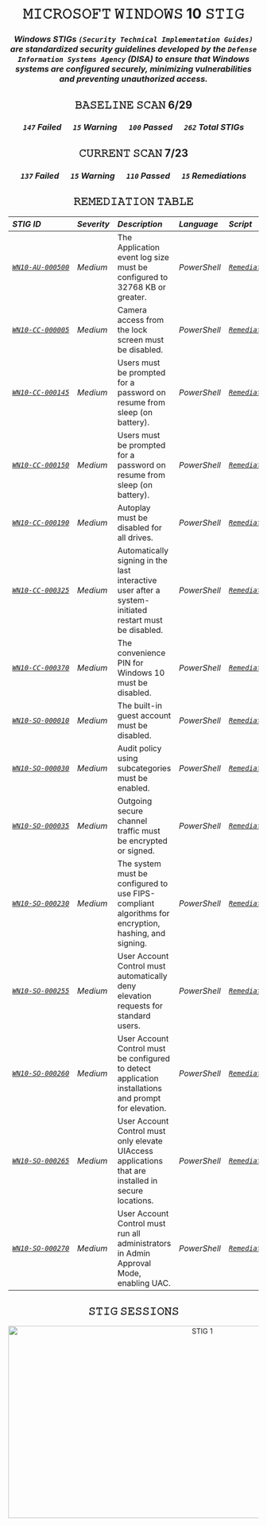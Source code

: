<h1 = align=center>𝙼𝙸𝙲𝚁𝙾𝚂𝙾𝙵𝚃 𝚆𝙸𝙽𝙳𝙾𝚆𝚂 10 𝚂𝚃𝙸𝙶</h1>

<h3 align="center"><em>
Windows STIGs <code>(Security Technical Implementation Guides)</code> are standardized security guidelines developed by the <code>Defense Information Systems Agency</code> (DISA) to ensure that Windows systems are configured securely, minimizing vulnerabilities and preventing unauthorized access.
</em></h3>

<h2 = align=center>𝙱𝙰𝚂𝙴𝙻𝙸𝙽𝙴 𝚂𝙲𝙰𝙽 6/29</h2>

<h3 = align=center><em><code>147</code> Failed &nbsp;&nbsp;&nbsp;&nbsp; <code>15</code> Warning &nbsp;&nbsp;&nbsp;&nbsp; <code>100</code> Passed &nbsp;&nbsp;&nbsp;&nbsp; <code>262</code> Total STIGs </em></h3>

<h2 = align=center>𝙲𝚄𝚁𝚁𝙴𝙽𝚃 𝚂𝙲𝙰𝙽 7/23</h2>

<h3 = align=center><em><code>137</code> Failed &nbsp;&nbsp;&nbsp;&nbsp; <code>15</code> Warning &nbsp;&nbsp;&nbsp;&nbsp; <code>110</code> Passed &nbsp;&nbsp;&nbsp;&nbsp; <code>15</code> Remediations </em></h3>

<h2 = align=center>𝚁𝙴𝙼𝙴𝙳𝙸𝙰𝚃𝙸𝙾𝙽 𝚃𝙰𝙱𝙻𝙴</h2>

| *STIG ID*                                                                       | *Severity*   | *Description*                                                                                          | *Language*   | *Script*                                                                                                            |
|:--------------------------------------------------------------------------------|:-------------|:-------------------------------------------------------------------------------------------------------|:-------------|:--------------------------------------------------------------------------------------------------------------------|
| [*`WN10‑AU‑000500`*](https://stigaview.com/products/win10/v3r2/WN10-AU-000500/) | *Medium*     | The Application event log size must be configured to 32768 KB or greater.                              | *PowerShell* | [*`Remediation`*](https://github.com/brianalwillis/programmatic-remediation-STIG/blob/main/STIG/WN10-AU-000500.ps1) |
| [*`WN10-CC-000005`*](https://stigaview.com/products/win10/v3r3/WN10-CC-000005/) | *Medium*     |  Camera access from the lock screen must be disabled.                                                  | *PowerShell* | [*`Remediation`*](https://github.com/brianalwillis/programmatic-remediation-STIG/blob/main/STIG/WN10-CC-000005.ps1) |
| [*`WN10-CC-000145`*](https://stigaview.com/products/win10/v3r3/WN10-CC-000145/) | *Medium*     |  Users must be prompted for a password on resume from sleep (on battery).                              | *PowerShell* | [*`Remediation`*](https://github.com/brianalwillis/programmatic-remediation-STIG/blob/main/STIG/WN10-CC-000145.ps1) |
| [*`WN10-CC-000150`*](https://stigaview.com/products/win10/v3r3/WN10-CC-000150/) | *Medium*     |  Users must be prompted for a password on resume from sleep (on battery).                              | *PowerShell* | [*`Remediation`*](https://github.com/brianalwillis/programmatic-remediation-STIG/blob/main/STIG/WN10-CC-000150.ps1) |
| [*`WN10-CC-000190`*](https://stigaview.com/products/win10/v3r3/WN10-CC-000190/) | *Medium*     |  Autoplay must be disabled for all drives.                                                             | *PowerShell* | [*`Remediation`*](https://github.com/brianalwillis/programmatic-remediation-STIG/blob/main/STIG/WN10-CC-000190.ps1) |
| [*`WN10-CC-000325`*](https://stigaview.com/products/win10/v3r3/WN10-CC-000325/) | *Medium*     |  Automatically signing in the last interactive user after a system-initiated restart must be disabled. | *PowerShell* | [*`Remediation`*](https://github.com/brianalwillis/programmatic-remediation-STIG/blob/main/STIG/WN10-CC-000325.ps1) |
| [*`WN10-CC-000370`*](https://stigaview.com/products/win10/v3r3/WN10-CC-000370/) | *Medium*     |  The convenience PIN for Windows 10 must be disabled.                                                  | *PowerShell* | [*`Remediation`*](https://github.com/brianalwillis/programmatic-remediation-STIG/blob/main/STIG/WN10-CC-000370.ps1) |
| [*`WN10-SO-000010`*](https://stigaview.com/products/win10/v3r3/WN10-SO-0000010/) | *Medium*     | The built-in guest account must be disabled.                                                           | *PowerShell* | [*`Remediation`*](https://github.com/brianalwillis/programmatic-remediation-STIG/blob/main/STIG/WN10-SO-000010.ps1) |
| [*`WN10-SO-000030`*](https://stigaview.com/products/win10/v3r3/WN10-SO-0000030/) | *Medium*     | Audit policy using subcategories must be enabled.                                                      | *PowerShell* | [*`Remediation`*](https://github.com/brianalwillis/programmatic-remediation-STIG/blob/main/STIG/WN10-SO-000030.ps1) |
| [*`WN10-SO-000035`*](https://stigaview.com/products/win10/v3r3/WN10-SO-0000035/) | *Medium*     | Outgoing secure channel traffic must be encrypted or signed.                                           | *PowerShell* | [*`Remediation`*](https://github.com/brianalwillis/programmatic-remediation-STIG/blob/main/STIG/WN10-SO-000035.ps1) |
| [*`WN10-SO-000230`*](https://stigaview.com/products/win10/v3r3/WN10-SO-0000230/) | *Medium*     | The system must be configured to use FIPS-compliant algorithms for encryption, hashing, and signing.   | *PowerShell* | [*`Remediation`*](https://github.com/brianalwillis/programmatic-remediation-STIG/blob/main/STIG/WN10-SO-000230.ps1) |
| [*`WN10-SO-000255`*](https://stigaview.com/products/win10/v3r3/WN10-SO-0000255/) | *Medium*     | User Account Control must automatically deny elevation requests for standard users.                    | *PowerShell* | [*`Remediation`*](https://github.com/brianalwillis/programmatic-remediation-STIG/blob/main/STIG/WN10-SO-000255.ps1) |
| [*`WN10-SO-000260`*](https://stigaview.com/products/win10/v3r3/WN10-SO-0000260/) | *Medium*     | User Account Control must be configured to detect application installations and prompt for elevation.  | *PowerShell* | [*`Remediation`*](https://github.com/brianalwillis/programmatic-remediation-STIG/blob/main/STIG/WN10-SO-000260.ps1) |
| [*`WN10-SO-000265`*](https://stigaview.com/products/win10/v3r3/WN10-SO-0000265/) | *Medium*     | User Account Control must only elevate UIAccess applications that are installed in secure locations.   | *PowerShell* | [*`Remediation`*](https://github.com/brianalwillis/programmatic-remediation-STIG/blob/main/STIG/WN10-SO-000265.ps1) |
| [*`WN10-SO-000270`*](https://stigaview.com/products/win10/v3r3/WN10-SO-0000270/) | *Medium*     | User Account Control must run all administrators in Admin Approval Mode, enabling UAC.                 | *PowerShell* | [*`Remediation`*](https://github.com/brianalwillis/programmatic-remediation-STIG/blob/main/STIG/WN10-SO-000270.ps1) |

<h2 = align=center>𝚂𝚃𝙸𝙶 𝚂𝙴𝚂𝚂𝙸𝙾𝙽𝚂</h2>

<p = align=center>
<img width="765" height="387" alt="STIG 1" src="https://github.com/user-attachments/assets/be780f89-84cd-4944-a5fe-6745a0a38439" />
</p>
